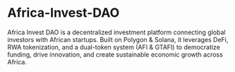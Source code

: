 # Africa-Invest-DAO
Africa Invest DAO is a decentralized investment platform connecting global investors with African startups. Built on Polygon &amp; Solana, it leverages DeFi, RWA tokenization, and a dual-token system (AFI &amp; GTAFI) to democratize funding, drive innovation, and create sustainable economic growth across Africa.
